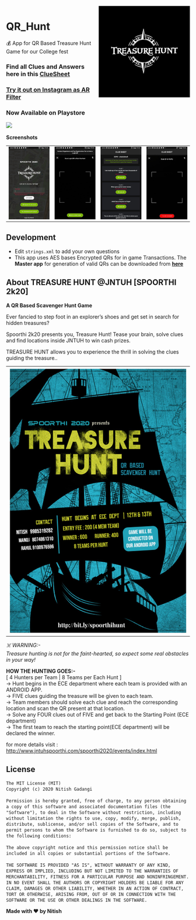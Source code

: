 <img src="./screenshots/icon.png" align="right" height='250'>

# QR_Hunt
💰 App for QR Based Treasure Hunt Game for our College fest <br>

### Find all Clues and Answers here in this [ClueSheet](https://github.com/NitishGadangi/QR_Hunt/blob/master/ClueSheet.md)
### [Try it out on Instagram as AR Filter](https://bit.ly/insidejntuhceh)

### Now Available on Playstore

[![](https://github.com/NitishGadangi/Freemium-App/blob/master/google_play_store.png?raw=true)](https://play.google.com/store/apps/details?id=com.nitish.qrhunt)

**Screenshots**

<table>
    <tr>
     <td><kbd><img src="./screenshots/one.jpeg"></kbd></td>
     <td><kbd><img src="./screenshots/two.jpeg"></kbd></td>
     <td><kbd><img src="./screenshots/three.jpeg""></kbd></td>
     <td><kbd><img src="./screenshots/four.jpeg"></kbd></td>
    </tr>
</table>
         
## Development
* Edit ```strings.xml``` to add your own questions
* This app uses AES bases Encrypted QRs for in game Transactions. The **Master app** for generation of valid QRs can be downloaded from **[here](https://github.com/NitishGadangi/QR_Hunt-Master)** <br>

## About TREASURE HUNT @JNTUH [SPOORTHI 2k20]
**A QR Based Scavenger Hunt Game** <br>

Ever fancied to step foot in an explorer’s shoes and get set in search for hidden treasures?

Spoorthi 2k20 presents you, Treasure Hunt! Tease your brain, solve clues and find locations inside JNTUH to win cash prizes.

TREASURE HUNT allows you to experience the thrill in solving the clues guiding the treasure..

<table>
    <tr>
     <td><kbd><img src="./screenshots/thunt.jpg"></kbd></td>
    </tr>
</table>

*☠️ WARNING:-* <br>
*Treasure hunting is not for the faint-hearted, so expect some real obstacles in your way!* <br>
 
**HOW THE HUNTING GOES:-** <br> 
[ 4 Hunters per Team | 8 Teams per Each Hunt ] <br>
-> Hunt begins in the ECE department where each team is provided with an ANDROID APP. <br>
-> FIVE clues guiding the treasure will be given to each team. <br>
-> Team members should solve each clue and reach the corresponding location and scan the QR present at that location. <br>
-> Solve any FOUR clues out of FIVE and get back to the Starting Point (ECE department) <br>
-> The first team to reach the starting point(ECE department) will be declared the winner. <br>


for more details visit : http://www.jntuhspoorthi.com/spoorthi2020/events/index.html

## License
```
The MIT License (MIT)
Copyright (c) 2020 Nitish Gadangi

Permission is hereby granted, free of charge, to any person obtaining a copy of this software and associated documentation files (the "Software"), to deal in the Software without restriction, including without limitation the rights to use, copy, modify, merge, publish, distribute, sublicense, and/or sell copies of the Software, and to permit persons to whom the Software is furnished to do so, subject to the following conditions:

The above copyright notice and this permission notice shall be included in all copies or substantial portions of the Software.

THE SOFTWARE IS PROVIDED "AS IS", WITHOUT WARRANTY OF ANY KIND, EXPRESS OR IMPLIED, INCLUDING BUT NOT LIMITED TO THE WARRANTIES OF MERCHANTABILITY, FITNESS FOR A PARTICULAR PURPOSE AND NONINFRINGEMENT. IN NO EVENT SHALL THE AUTHORS OR COPYRIGHT HOLDERS BE LIABLE FOR ANY CLAIM, DAMAGES OR OTHER LIABILITY, WHETHER IN AN ACTION OF CONTRACT, TORT OR OTHERWISE, ARISING FROM, OUT OF OR IN CONNECTION WITH THE SOFTWARE OR THE USE OR OTHER DEALINGS IN THE SOFTWARE.
```

**Made with ❤️ by Nitish**
